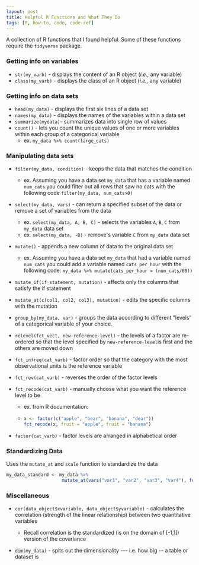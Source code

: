```yaml
---
layout: post
title: Helpful R Functions and What They Do
tags: [R, how-to, code, code-ref]
---
```


A collection of R functions that I found helpful. Some of these functions require the `tidyverse` package.

### Getting info on variables

* `str(my_varb)` - displays the content of an R object (*i.e.,* any variable)
* `class(my_varb)` - displays the class of an R object (*i.e.,* any variable)

### Getting info on data sets 

* `head(my_data)` - displays the first six lines of a data set
* `names(my_data)` - displays the names of the variables within a data set
* `summarize(mydata)`- summarizes data into single row of values
* `count()`  - lets you count the unique values of one or more variables within each group of a categorical variable 
  * ex. `my_data %>% count(large_cats)`

### Manipulating data sets

* `filter(my_data, condition)` - keeps the data that matches the condition

  * ex. Assuming you have a data set `my_data` that has a variable named `num_cats` you could filter out all rows that saw no cats with the following code `filter(my_data, num_cats>0)` 

* `select(my_data, vars)` - can return a specified subset of the data or remove a set of variables from the data 

  * ex. `select(my_data, A, B, C)` - selects the variables `A`, `B`, `C` from `my_data` data set
  * ex. `select(my_data, -B)` - remove's variable `C` from `my_data` data set

* `mutate()` - appends a new column of data to the original data set

  * ex. Assuming you have a data set `my_data` that had a variable named `num_cats` you could add a variable named `cats_per_hour` with the following code: `my_data %>% mutate(cats_per_hour = (num_cats/60))`

* `mutate_if(if_statement, mutation)` - affects only the columns that satisfy the if statement

* `mutate_at(c(col1, col2, col3), mutation)` - edits the specific columns with the mutation 

* `group_by(my_data, var)` - groups the data according to different "levels" of a categorical variable of your choice.

* `relevel(fct_vect, new-reference-level)` - the levels of a factor are re-ordered so that the level specified by `new-reference-level`is first and the others are moved down

* `fct_infreq(cat_varb)` - factor order so that the category with the most observational units is the reference variable 

* `fct_rev(cat_varb)` - reverses the order of the factor levels

* `fct_recode(cat_varb)` - manually choose what you want the reference level to be

  * ex. from R documentation: 

  * ```R
    x <- factor(c("apple", "bear", "banana", "dear"))
    fct_recode(x, fruit = "apple", fruit = "banana")
    ```

* `factor(cat_varb)` - factor levels are arranged in alphabetical order

### Standardizing Data

Uses the `mutate_at` and `scale` function to standardize the data

```R
my_data_standard <- my_data %>% 
                     mutate_at(vars("var1", "var2", "var3", "var4"), funs(scale))  
```

### Miscellaneous

* `cor(data_object$xvariable, data_object$yvariable)` -  calculates the correlation (strength of the linear relationship) between two quantitative  variables

  * Recall correlation is the standardized (is on the domain of [-1,1]) version of the covariance

* `dim(my_data)` - spits out the dimensionality --- i.e. how big -- a table or dataset is 

  
